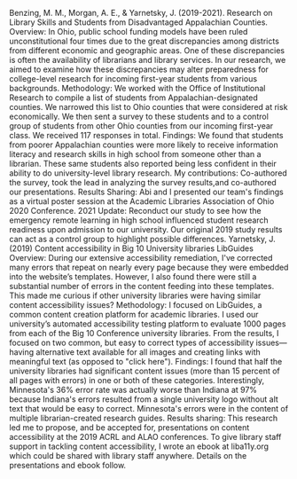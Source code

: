Benzing, M. M., Morgan, A. E., & Yarnetsky, J. (2019-2021). Research on Library Skills and Students from Disadvantaged Appalachian Counties. 
Overview: In Ohio, public school funding models have been ruled unconstitutional four times due to the great discrepancies among districts from different economic and geographic areas. One of these discrepancies is often the availability of librarians and library services. In our research, we aimed to examine how these discrepancies may alter preparedness for college-level research for incoming first-year students from various backgrounds. 
Methodology: We worked with the Office of Institutional Research to compile a list of students from Appalachian-designated counties. We narrowed this list to Ohio counties that were considered at risk economically. We then sent a survey to these students and to a control group of students from other Ohio counties from our incoming first-year class. We received 117 responses in total. 
Findings: We found that students from poorer Appalachian counties were more likely to receive information literacy and research skills in high school from someone other than a librarian. These same students also reported being less confident in their ability to do university-level library research.
My contributions: Co-authored the survey, took the lead in analyzing the survey results,and co-authored our presentations.
Results Sharing: Abi and I presented our team's findings as a virtual poster session at the Academic Libraries Association of Ohio 2020 Conference.
2021 Update: Reconduct our study to see how the emergency remote learning in high school influenced student research readiness upon admission to our university. Our original 2019 study results can act as a control group to highlight possible differences.
Yarnetsky, J. (2019) Content accessibility in Big 10 University libraries LibGuides  
Overview: During our extensive accessibility remediation, I've corrected many errors that repeat on nearly every page because they were embedded into the website’s templates. However, I also found there were still a substantial number of errors in the content feeding into these templates. This made me curious if other university libraries were having similar content accessibility issues?
Methodology: I focused on LibGuides, a common content creation platform for academic libraries. I used our university’s automated accessibility testing platform to evaluate 1000 pages from each of the Big 10 Conference university libraries. From the results, I focused on two common, but easy to correct types of accessibility issues— having alternative text available for all images and creating links with meaningful text (as opposed to "click here").
Findings: I found that half the university libraries had significant content issues (more than 15 percent of all pages with errors) in one or both of these categories. Interestingly, Minnesota's 36% error rate was actually worse than Indiana at 97% because Indiana's errors resulted from a single university logo without alt text that would be easy to correct. Minnesota's errors were in the content of multiple librarian-created research guides. 
Results sharing: This research led me to propose, and be accepted for, presentations on content accessibility at the 2019 ACRL and ALAO conferences. To give library staff support in tackling content accessibility, I wrote an ebook at liba11y.org which could be shared with library staff anywhere. Details on the presentations and ebook follow.